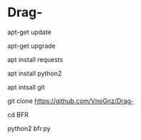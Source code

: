 # Drag-



apt-get update

apt-get upgrade

apt install requests

apt install python2

apt intsall git

git clone https://github.com/VnoGnz/Drag-

cd BFR

python2 bfr.py
